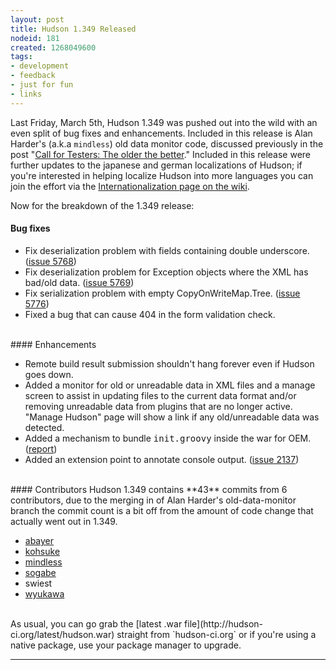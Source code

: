 ```yaml
---
layout: post
title: Hudson 1.349 Released
nodeid: 181
created: 1268049600
tags:
- development
- feedback
- just for fun
- links
---
```

Last Friday, March 5th, Hudson 1.349 was pushed out into the wild with an even split of bug fixes and enhancements. Included in this release is Alan Harder's (a.k.a `mindless`) old data monitor code, discussed previously in the post "[Call for Testers: The older the better](http://blog.hudson-ci.org/content/call-testers-older-better)." Included in this release were further updates to the japanese and german localizations of Hudson; if you're interested in helping localize Hudson into more languages you can join the effort via the [Internationalization page on the wiki](http://wiki.hudson-ci.org/display/HUDSON/Internationalization).


Now for the breakdown of the 1.349 release:


#### Bug fixes
<ul class=image> 
  <li class=bug> 
    Fix deserialization problem with fields containing double underscore.
    (<a href="http://issues.hudson-ci.org/browse/HUDSON-5768">issue 5768</a>)
  <li class=bug> 
    Fix deserialization problem for Exception objects where the XML has bad/old data.
    (<a href="http://issues.hudson-ci.org/browse/HUDSON-5769">issue 5769</a>)
  <li class=bug> 
    Fix serialization problem with empty CopyOnWriteMap.Tree.
    (<a href="http://issues.hudson-ci.org/browse/HUDSON-5776">issue 5776</a>)
  <li class=bug> 
    Fixed a bug that can cause 404 in the form validation check.
</ul> 

<br clear="all"/>
#### Enhancements
<ul>
  <li class=rfe> 
    Remote build result submission shouldn't hang forever even if Hudson goes down.
  <li class=rfe> 
    Added a monitor for old or unreadable data in XML files and a manage screen to assist
    in updating files to the current data format and/or removing unreadable data from plugins
    that are no longer active.  "Manage Hudson" page will show a link if any old/unreadable
    data was detected.
  <li class=rfe> 
    Added a mechanism to bundle <tt>init.groovy</tt> inside the war for OEM.
    (<a href="http://n4.nabble.com/preconfigured-hudson-war-tp1575216p1575216.html">report</a>)
  <li class=rfe> 
    Added an extension point to annotate console output.
    (<a href="http://issues.hudson-ci.org/browse/HUDSON-2137">issue 2137</a>)</ul>


<br clear="all"/>
#### Contributors
Hudson 1.349 contains **43** commits from 6 contributors, due to the merging in of Alan Harder's old-data-monitor branch the commit count is a bit off from the amount of code change that actually went out in 1.349.

* <a id="aptureLink_AkeTULcLLb" href="http://twitter.com/abayer">abayer</a>
* <a id="aptureLink_YaPunVjeFQ" href="http://twitter.com/kohsukekawa">kohsuke</a>
* <a id="aptureLink_XwoYyUAc5v" href="http://blogs.sun.com/mindless">mindless</a>
* <a id="aptureLink_IPwBJtA60V" href="http://twitter.com/ssogabe">sogabe</a>
* swiest
* <a id="aptureLink_VY2dBrA1mQ" href="http://twitter.com/wyukawa">wyukawa</a>



<br clear="all"/>
As usual, you can go grab the [latest .war file](http://hudson-ci.org/latest/hudson.war) straight from `hudson-ci.org` or if you're using a native package, use your package manager to upgrade.

----
<!--break-->
